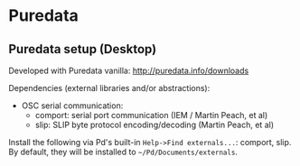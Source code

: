 Puredata
========

Puredata setup (Desktop)
------------------------

Developed with Puredata vanilla: http://puredata.info/downloads

Dependencies (external libraries and/or abstractions):
* OSC serial communication:
  - comport: serial port communication (IEM / Martin Peach, et al)
  - slip: SLIP byte protocol encoding/decoding (Martin Peach, et al)

Install the following via Pd's built-in `Help->Find externals...`: comport, slip. By default, they will be installed to `~/Pd/Documents/externals`.
